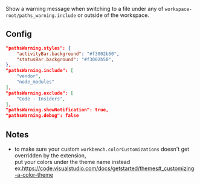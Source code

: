Show a warning message when switching to a file under any of `workspace-root/paths_warning.include` or outside of the workspace.

## Config

```json
"pathsWarning.styles": {
    "activityBar.background": "#f3002b50",
    "statusBar.background": "#f3002b50",
},
"pathsWarning.include": [
    "vendor",
    "node_modules"
],
"pathsWarning.exclude": [
    "Code - Insiders",
],
"pathsWarning.showNotification": true,
"pathsWarning.debug": false
```

## Notes

- to make sure your custom `workbench.colorCustomizations` doesn't get overridden by the extension,<br>
    put your colors under the theme name instead ex.https://code.visualstudio.com/docs/getstarted/themes#_customizing-a-color-theme
